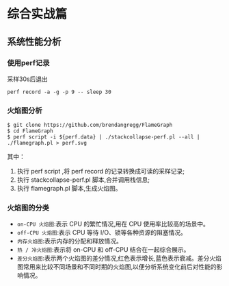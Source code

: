 # 综合实战篇

## 系统性能分析

### 使用perf记录

采样30s后退出

```
perf record -a -g -p 9 -- sleep 30
```

### 火焰图分析

```
$ git clone https://github.com/brendangregg/FlameGraph 
$ cd FlameGraph
$ perf script -i ${perf.data} | ./stackcollapse-perf.pl --all |  ./flamegraph.pl > perf.svg
```

其中：

1. 执行 perf script ,将 perf record 的记录转换成可读的采样记录; 
2. 执行 stackcollapse-perf.pl 脚本,合并调用栈信息; 
3. 执行 flamegraph.pl 脚本,生成火焰图。

### 火焰图的分类

* `on-CPU 火焰图`:表示 CPU 的繁忙情况,用在 CPU 使用率比较高的场景中。
* `off-CPU 火焰图`:表示 CPU 等待 I/O、锁等各种资源的阻塞情况。
* `内存火焰图`:表示内存的分配和释放情况。
* `热 / 冷火焰图`:表示将 on-CPU 和 off-CPU 结合在一起综合展示。
* `差分火焰图`:表示两个火焰图的差分情况,红色表示增长,蓝色表示衰减。差分火焰图常用来比较不同场景和不同时期的火焰图,以便分析系统变化前后对性能的影响情况。








